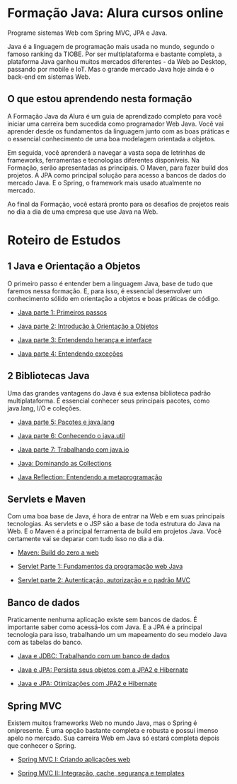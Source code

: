 # Formação Java: Alura cursos online 
Programe sistemas Web com Spring MVC, JPA e Java.

Java é a linguagem de programação mais usada no mundo, segundo o famoso ranking da TIOBE. Por ser multiplataforma e bastante completa, a plataforma Java ganhou muitos mercados diferentes - da Web ao Desktop, passando por mobile e IoT. Mas o grande mercado Java hoje ainda é o back-end em sistemas Web.

## O que estou aprendendo nesta formação

A Formação Java da Alura é um guia de aprendizado completo para você iniciar uma carreira bem sucedida como programador Web Java. Você vai aprender desde os fundamentos da linguagem junto com as boas práticas e o essencial conhecimento de uma boa modelagem orientada a objetos.

Em seguida, você aprenderá a navegar a vasta sopa de letrinhas de frameworks, ferramentas e tecnologias diferentes disponíveis. Na Formação, serão apresentadas as principais. O Maven, para fazer build dos projetos. A JPA como principal solução para acesso a bancos de dados do mercado Java. E o Spring, o framework mais usado atualmente no mercado.

Ao final da Formação, você estará pronto para os desafios de projetos reais no dia a dia de uma empresa que use Java na Web.

# Roteiro de Estudos

## 1 Java e Orientação a Objetos

O primeiro passo é entender bem a linguagem Java, base de tudo que faremos nessa formação. E, para isso, é essencial desenvolver um conhecimento sólido em orientação a objetos e boas práticas de código.

+ [Java parte 1: Primeiros passos](fundamentos)

+ [Java parte 2: Introdução à Orientação a Objetos](introducao-orientacao-objetos)

+ [Java parte 3: Entendendo herança e interface](entendendo-heranca-interface)

+ [Java parte 4: Entendendo exceções](entendendo-excecoes)

## 2 Bibliotecas Java 

Uma das grandes vantagens do Java é sua extensa biblioteca padrão multiplataforma. É essencial conhecer seus principais pacotes, como java.lang, I/O e coleções.

+ [Java parte 5: Pacotes e java.lang](pacotes-java-lang)

+ [Java parte 6: Conhecendo o java.util](conhecendo-java-util)

+ [Java parte 7: Trabalhando com java.io](trabalhando-java-io)

+ [Java: Dominando as Collections](dominando-collections)

+ [Java Reflection: Entendendo a metaprogramação](java-reflection-parte01)

## Servlets e Maven

Com uma boa base de Java, é hora de entrar na Web e em suas principais tecnologias. As servlets e o JSP são a base de toda estrutura do Java na Web. E o Maven é a principal ferramenta de build em projetos Java. Você certamente vai se deparar com tudo isso no dia a dia.

+ [Maven: Build do zero a web](maven)

+ [Servlet Parte 1: Fundamentos da programação web Java](servlet-parte01)

+ [Servlet parte 2: Autenticação, autorização e o padrão MVC](servlet-parte02)

## Banco de dados

Praticamente nenhuma aplicação existe sem bancos de dados. É importante saber como acessá-los com Java. E a JPA é a principal tecnologia para isso, trabalhando um um mapeamento do seu modelo Java com as tabelas do banco.

+ [Java e JDBC: Trabalhando com um banco de dados](JDBC)

+ [Java e JPA: Persista seus objetos com a JPA2 e Hibernate](JPA2-parte01)

+ [Java e JPA: Otimizações com JPA2 e Hibernate](JPA2-parte02)

## Spring MVC

Existem muitos frameworks Web no mundo Java, mas o Spring é onipresente. É uma opção bastante completa e robusta e possui imenso apelo no mercado. Sua carreira Web em Java só estará completa depois que conhecer o Spring.

+ [Spring MVC I: Criando aplicações web](Spring-MVC-parte01)

+ [Spring MVC II: Integração, cache, segurança e templates](Spring-MVC-parte02)










